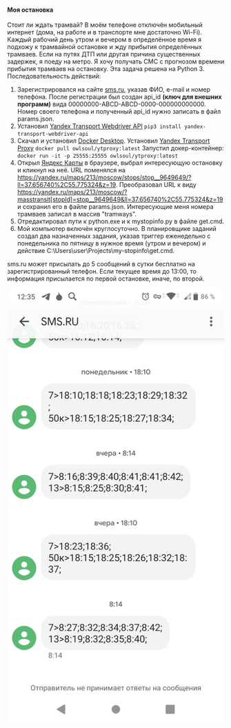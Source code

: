﻿#### Моя остановка
Стоит ли ждать трамвай? В моём телефоне отключён мобильный интернет (дома, на работе и в транспорте мне достаточно Wi-Fi). Каждый рабочий день утром и вечером в определённое время я подхожу к трамвайной остановке и жду прибытия определённых трамваев. Если на путях ДТП или другая причина существенных задержек, я поеду на метро. Я хочу получать СМС с прогнозом времени прибытия трамваев на остановку. Эта задача решена на Python 3. Последовательность действий:
1. Зарегистрировался на сайте [sms.ru](https://sms.ru), указав ФИО, e-mail и номер телефона. После регистрации был создан api_id **(ключ для внешних программ)** вида 00000000-ABCD-ABCD-0000-000000000000. Номер своего телефона и полученный api_id нужно записать в файл params.json.
2. Установил [Yandex Transport Webdriver API](https://github.com/OwlSoul/YandexTransportWebdriverAPI-Python) `pip3 install yandex-transport-webdriver-api`
3. Скачал и установил [Docker Desktop](https://download.docker.com/win/stable/Docker%20Desktop%20Installer.exe).
 Установил [Yandex Transport Proxy](https://github.com/OwlSoul/YandexTransportProxy)
 `docker pull owlsoul/ytproxy:latest`
 Запустил докер-контейнер:
 `docker run -it -p 25555:25555 owlsoul/ytproxy:latest`
4. Открыл [Яндекс Карты](https://yandex.ru/maps/) в браузере, выбрал интересующую остановку и кликнул на неё. URL поменялся на https://yandex.ru/maps/213/moscow/stops/stop__9649649/?ll=37.656740%2C55.775324&z=19. Преобразовал URL к виду https://yandex.ru/maps/213/moscow/?masstransit[stopId]=stop__9649649&ll=37.656740%2C55.775324&z=19 и сохранил его в файле params.json. Интересующие меня номера трамваев записал в массив "tramways".
5. Отредактировал пути к python.exe и к mystopinfo.py в файле get.cmd.
6. Мой компьютер включён круглосуточно. В планировщике заданий создал два назначенных задания, указав триггер еженедельно с понедельника по пятницу в нужное время (утром и вечером) и действие C:\Users\user\Projects\my-stopinfo\get.cmd.

sms.ru может присылать до 5 сообщений в сутки бесплатно на зарегистрированный телефон. Если текущее время до 13:00, то информация присылается по первой остановке, иначе, по второй.

![Результат](Screenshot.png)




